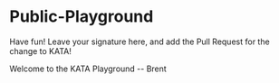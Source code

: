 # Public-Playground
Have fun! Leave your signature here, and add the Pull Request for the change to KATA!

Welcome to the KATA Playground -- Brent 
